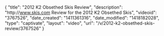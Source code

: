 {
    "title": "2012 K2 Obsethed Skis Review",
    "description": "http:\/\/www.skis.com Review for the 2012 K2 Obsethed Skis",
    "videoid": "3767526",
    "date_created": "1411361316",
    "date_modified": "1418182028",
    "type": "captivate",
    "layout": "video",
    "url": "\/v\/2012-k2-obsethed-skis-review\/3767526"
}